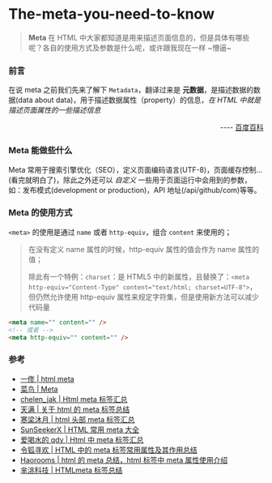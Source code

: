 # The-meta-you-need-to-know

> **Meta** 在 HTML 中大家都知道是用来描述页面信息的，但是具体有哪些呢？各自的使用方式及参数是什么呢，或许跟我现在一样 ~懵逼~

### 前言

在说 meta 之前我们先来了解下 `Metadata`，翻译过来是 **元数据**，是描述数据的数据(data about data)，用于描述数据属性（property）的信息，_在 HTML 中就是描述页面属性的一些描述信息_

<div align="right">
---- <a href="https://baike.baidu.com/item/%E5%85%83%E6%95%B0%E6%8D%AE/1946090" target="_blank">百度百科</a>
</div>

### Meta 能做些什么

Meta 常用于搜索引擎优化（SEO），定义页面编码语言(UTF-8)，页面缓存控制...(看完就明白了)，除此之外还可以 _自定义_ 一些用于页面运行中会用到的参数，如：发布模式(development or production)，API 地址(/api/github/com)等等。

### Meta 的使用方式

`<meta>` 的使用是通过 `name` 或者 `http-equiv`，组合 `content` 来使用的；

> 在没有定义 name 属性的时候，http-equiv 属性的值会作为 name 属性的值；
>
> 除此有一个特例：`charset`：是 HTML5 中的新属性，且替换了：`<meta http-equiv="Content-Type" content="text/html; charset=UTF-8">`，但仍然允许使用 http-equiv 属性来规定字符集，但是使用新方法可以减少代码量

```html
<meta name="" content="" />
<!-- 或者 -->
<meta http-equiv="" content="" />
```

### 参考

- [一俢 | html meta](https://www.jianshu.com/p/6549bec5d0e1)
- [菜鸟 | Meta](https://www.runoob.com/tags/tag-meta.html)
- [chelen_jak | Html meta 标签汇总](https://blog.csdn.net/chelen_jak/article/details/19332857)
- [天满 | 关于 html 的 meta 标签总结](https://www.cnblogs.com/xiaoxiao666/p/6524489.html)
- [寒梁沐月 | html 头部 meta 标签汇总](https://www.jianshu.com/p/8d28e5130ab2)
- [SunSeekerX | HTML 常用 meta 大全](https://www.jb51.net/web/708299.html)
- [爱喝水的 qdy | Html 中 meta 标签汇总](https://blog.csdn.net/qq_32617703/article/details/103597964)
- [令狐寻欢 | HTML 中的 meta 标签常用属性及其作用总结](https://segmentfault.com/a/1190000010342600)
- [Haorooms | html 的 meta 总结，html 标签中 meta 属性使用介绍](https://www.haorooms.com/post/html_meta_ds)
- [芈洮科技 | HTMLmeta 标签总结](http://www.4006709770.com/dongtai/wzjs/46.html)
